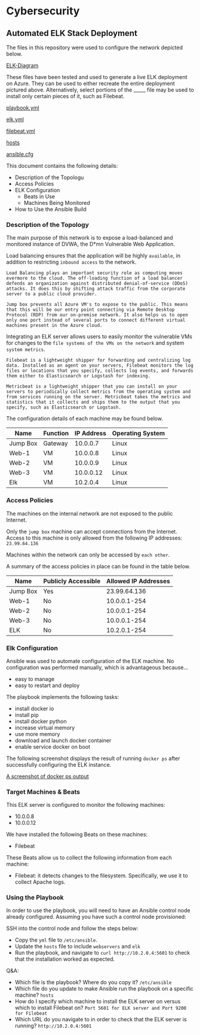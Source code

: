 # Cybersecurity

## Automated ELK Stack Deployment

The files in this repository were used to configure the network depicted below.

[ELK-Diagram](diagram/ELK-Diagram.png)

These files have been tested and used to generate a live ELK deployment on Azure. They can be used to either recreate the entire deployment pictured above. Alternatively, select portions of the _____ file may be used to install only certain pieces of it, such as Filebeat.

[playbook.yml](linux/playbook.yml)

[elk.yml](linux/elk.yml)

[filebeat.yml](linux/filebeat.yml)

[hosts](ansible/hosts)

[ansible.cfg](ansible/ansible.cfg)

This document contains the following details:
- Description of the Topologu
- Access Policies
- ELK Configuration
  - Beats in Use
  - Machines Being Monitored
- How to Use the Ansible Build


### Description of the Topology

The main purpose of this network is to expose a load-balanced and monitored instance of DVWA, the D*mn Vulnerable Web Application.

Load balancing ensures that the application will be highly `available`, in addition to restricting `inbound access` to the network.
```
Load Balancing plays an important security role as computing moves evermore to the cloud. The off-loading function of a load balancer defends an organization against distributed denial-of-service (DDoS) attacks. It does this by shifting attack traffic from the corporate server to a public cloud provider.

Jump box prevents all Azure VM's to expose to the public. This means that this will be our entry point connecting via Remote Desktop Protocol (RDP) from our on-premise network. It also helps us to open only one port instead of several ports to connect different virtual machines present in the Azure cloud.
```

Integrating an ELK server allows users to easily monitor the vulnerable VMs for changes to the `file systems of the VMs on the network` and system `system metrics`.
```
Filebeat is a lightweight shipper for forwarding and centralizing log data. Installed as an agent on your servers, Filebeat monitors the log files or locations that you specify, collects log events, and forwards them either to Elasticsearch or Logstash for indexing.

Metricbeat is a lightweight shipper that you can install on your servers to periodically collect metrics from the operating system and from services running on the server. Metricbeat takes the metrics and statistics that it collects and ships them to the output that you specify, such as Elasticsearch or Logstash.
```

The configuration details of each machine may be found below.

| Name        | Function   | IP Address | Operating System |
| ------------ | ----------- | ------------- | -------------------- |
| Jump Box | Gateway  |   10.0.0.7   | Linux                      |
| Web-1       |       VM     |   10.0.0.8   | Linux                      |
| Web-2       |       VM     |   10.0.0.9   | Linux                      |
| Web-3       |       VM     |  10.0.0.12  | Linux                      |
| Elk             |      VM      |   10.2.0.4   | Linux                      |



### Access Policies

The machines on the internal network are not exposed to the public Internet. 

Only the `jump box` machine can accept connections from the Internet. Access to this machine is only allowed from the following IP addresses:
`23.99.64.136`

Machines within the network can only be accessed by `each other`.

A summary of the access policies in place can be found in the table below.

| Name     | Publicly Accessible | Allowed IP Addresses |
|----------|---------------------|----------------------|
| Jump Box |        Yes          |    23.99.64.136      |
|   Web-1  |         No          |    10.0.0.1-254      |
|   Web-2  |         No          |    10.0.0.1-254      |
|   Web-3  |         No          |    10.0.0.1-254      |
|   ELK    |         No          |    10.2.0.1-254      |

### Elk Configuration

Ansible was used to automate configuration of the ELK machine. No configuration was performed manually, which is advantageous because...
- easy to manage
- easy to restart and deploy

The playbook implements the following tasks:
- install docker io
- install pip
- install docker python
- increase virtual memory 
- use more memory
- download and launch docker container
- enable service docker on boot

The following screenshot displays the result of running `docker ps` after successfully configuring the ELK instance.

[A screenshot of docker ps output](image/docker_ps_output)

### Target Machines & Beats
This ELK server is configured to monitor the following machines:
- 10.0.0.8
- 10.0.0.12

We have installed the following Beats on these machines:
- Filebeat

These Beats allow us to collect the following information from each machine:
- Filebeat: it detects changes to the filesystem. Specifically, we use it to collect Apache logs.

### Using the Playbook
In order to use the playbook, you will need to have an Ansible control node already configured. Assuming you have such a control node provisioned: 

SSH into the control node and follow the steps below:
- Copy the `yml` file to `/etc/ansible`.
- Update the `hosts` file to include `webservers` and `elk`
- Run the playbook, and navigate to `curl http://10.2.0.4:5601` to check that the installation worked as expected.

Q&A:
- Which file is the playbook? Where do you copy it? `/etc/ansible`
- Which file do you update to make Ansible run the playbook on a specific machine? `hosts`
- How do I specify which machine to install the ELK server on versus which to install Filebeat on? `Port 5601 for ELK server and Port 9200 for Filebeat`
- Which URL do you navigate to in order to check that the ELK server is running? `http://10.2.0.4:5601`
